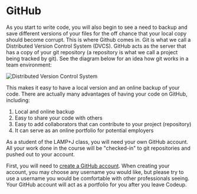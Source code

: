 # GitHub

As you start to write code, you will also begin to see a need to backup and save different versions of your files for the off chance that your local copy should become corrupt. This is where Github comes in. Git is what we call a Distributed Version Control System (DVCS). GitHub acts as the server that has a copy of your git repository (a repository is what we call a project being tracked by git). See the diagram below for an idea how git works in a team environment:

![Distributed Version Control System](/content/img/prework/distributed.png)

This makes it easy to have a local version and an online backup of your code. There are actually many advantages of having your code on GitHub, including:

1. Local and online backup
2. Easy to share your code with others
3. Easy to add collaborators that can contribute to your project (repository)
4. It can serve as an online portfolio for potential employers

As a student of the LAMP+J class, you will need your own GitHub account. All your work done in the course will be "checked-in" to git repositories and pushed out to your account.

First, you will need to [create a GitHub account](https://github.com/join). When creating your account, you may choose any username you would like, but please try to use a username you would be comfortable with other professionals seeing. Your GitHub account will act as a portfolio for you after you leave Codeup.

